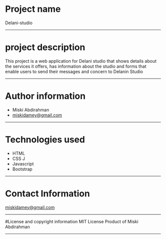 # Project name 
Delani-studio

***

# project description 
This project is a web application for Delani studio that shows details about the services it offers, has information about the studio and forms that enable users to send their messages and concern to Delanin Studio

***

# Author information 
* Miski Abdirahman 
* miskidamey@gmail.com

***

# Technologies used 
* HTML 
* CSS J
* Javascript 
* Bootstrap

***

# Contact Information 
miskidamey@gmail.com

***

#License and copyright information 
MIT License Product of Miski Abdirahman

***

